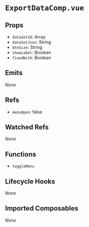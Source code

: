 # `ExportDataComp.vue`

## Props

- `dataSetId`: Array
- `dataSetJson`: String
- `btnSize`: String
- `showLabel`: Boolean
- `fixedWith`: Boolean

## Emits

_None_

## Refs

- `menuOpen`: false

## Watched Refs

_None_

## Functions

- `toggleMenu`

## Lifecycle Hooks

_None_

## Imported Composables

_None_
